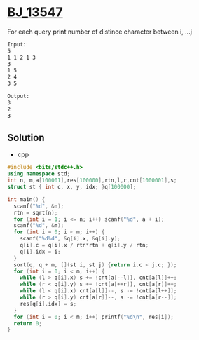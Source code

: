 # [BJ_13547](https://acmicpc.net/problem/13547)

For each query print number of distince character between i, ...j

```txt
Input:
5
1 1 2 1 3
3
1 5
2 4
3 5

Output:
3
2
3
```

## Solution

* cpp

```cpp
#include <bits/stdc++.h>
using namespace std;
int n, m,a[100001],res[100000],rtn,l,r,cnt[1000001],s;
struct st { int c, x, y, idx; }q[100000];

int main() {
  scanf("%d", &n);
  rtn = sqrt(n);
  for (int i = 1; i <= n; i++) scanf("%d", a + i);
  scanf("%d", &m);
  for (int i = 0; i < m; i++) {
    scanf("%d%d", &q[i].x, &q[i].y);
    q[i].c = q[i].x / rtn*rtn + q[i].y / rtn;
    q[i].idx = i;
  }
  sort(q, q + m, [](st i, st j) {return i.c < j.c; });
  for (int i = 0; i < m; i++) {
    while (l > q[i].x) s += !cnt[a[--l]], cnt[a[l]]++;
    while (r < q[i].y) s += !cnt[a[++r]], cnt[a[r]]++;
    while (l < q[i].x) cnt[a[l]]--, s -= !cnt[a[l++]];
    while (r > q[i].y) cnt[a[r]]--, s -= !cnt[a[r--]];
    res[q[i].idx] = s;
  }
  for (int i = 0; i < m; i++) printf("%d\n", res[i]);
  return 0;
}
```
